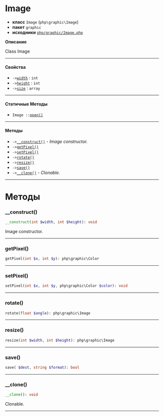# Image

- **класс** `Image` (`php\graphic\Image`)
- **пакет** `graphic`
- **исходники** [`php/graphic/Image.php`](./src/main/resources/JPHP-INF/sdk/php/graphic/Image.php)

**Описание**

Class Image

---

#### Свойства

- `->`[`width`](#prop-width) : `int`
- `->`[`height`](#prop-height) : `int`
- `->`[`size`](#prop-size) : `array`

---

#### Статичные Методы

- `Image ::`[`open()`](#method-open)

---

#### Методы

- `->`[`__construct()`](#method-__construct) - _Image constructor._
- `->`[`getPixel()`](#method-getpixel)
- `->`[`setPixel()`](#method-setpixel)
- `->`[`rotate()`](#method-rotate)
- `->`[`resize()`](#method-resize)
- `->`[`save()`](#method-save)
- `->`[`__clone()`](#method-__clone) - _Clonable._

---
# Методы

<a name="method-__construct"></a>

### __construct()
```php
__construct(int $width, int $height): void
```
Image constructor.

---

<a name="method-getpixel"></a>

### getPixel()
```php
getPixel(int $x, int $y): php\graphic\Color
```

---

<a name="method-setpixel"></a>

### setPixel()
```php
setPixel(int $x, int $y, php\graphic\Color $color): void
```

---

<a name="method-rotate"></a>

### rotate()
```php
rotate(float $angle): php\graphic\Image
```

---

<a name="method-resize"></a>

### resize()
```php
resize(int $width, int $height): php\graphic\Image
```

---

<a name="method-save"></a>

### save()
```php
save( $dest, string $format): bool
```

---

<a name="method-__clone"></a>

### __clone()
```php
__clone(): void
```
Clonable.

---
